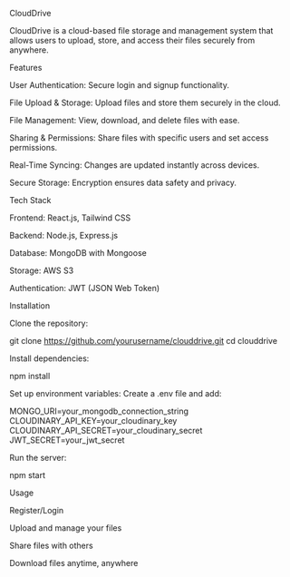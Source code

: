 CloudDrive

CloudDrive is a cloud-based file storage and management system that allows users to upload, store, and access their files securely from anywhere.

Features

User Authentication: Secure login and signup functionality.

File Upload & Storage: Upload files and store them securely in the cloud.

File Management: View, download, and delete files with ease.

Sharing & Permissions: Share files with specific users and set access permissions.

Real-Time Syncing: Changes are updated instantly across devices.

Secure Storage: Encryption ensures data safety and privacy.

Tech Stack

Frontend: React.js, Tailwind CSS

Backend: Node.js, Express.js

Database: MongoDB with Mongoose

Storage: AWS S3

Authentication: JWT (JSON Web Token)

Installation

Clone the repository:

git clone https://github.com/yourusername/clouddrive.git
cd clouddrive

Install dependencies:

npm install

Set up environment variables:
Create a .env file and add:

MONGO_URI=your_mongodb_connection_string
CLOUDINARY_API_KEY=your_cloudinary_key
CLOUDINARY_API_SECRET=your_cloudinary_secret
JWT_SECRET=your_jwt_secret

Run the server:

npm start

Usage

Register/Login

Upload and manage your files

Share files with others

Download files anytime, anywhere


